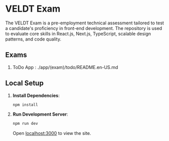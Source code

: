 # VELDT Exam

The VELDT Exam is a pre-employment technical assessment tailored to test a candidate's proficiency in front-end development. 
The repository is used to evaluate core skills in React.js, Next.js, TypeScript, scalable design patterns, and code quality.

## Exams

1. ToDo App : ./app/(exam)/todo/README.en-US.md

## Local Setup

1. **Install Dependencies**:

   ```sh
   npm install
   ```

2. **Run Development Server**:

   ```sh
   npm run dev
   ```

   Open [localhost:3000](http://localhost:3000) to view the site.
